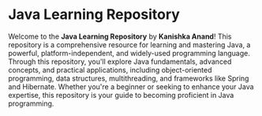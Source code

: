 # Java Learning Repository

Welcome to the **Java Learning Repository** by **Kanishka Anand**! This repository is a comprehensive resource for learning and mastering Java, a powerful, platform-independent, and widely-used programming language. Through this repository, you'll explore Java fundamentals, advanced concepts, and practical applications, including object-oriented programming, data structures, multithreading, and frameworks like Spring and Hibernate. Whether you're a beginner or seeking to enhance your Java expertise, this repository is your guide to becoming proficient in Java programming.
